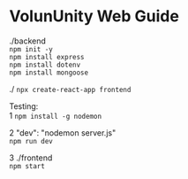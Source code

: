 # VolunUnity Web Guide
./backend  
`npm init -y`  
`npm install express`  
`npm install dotenv`  
`npm install mongoose`

./
`npx create-react-app frontend`

Testing:   
1 `npm install -g nodemon`

2 "dev": "nodemon server.js"  
`npm run dev`

3 ./frontend  
`npm start`
